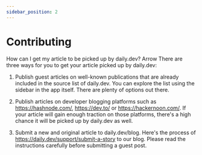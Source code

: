 ```yaml
---
sidebar_position: 2
---
```

# Contributing

How can I get my article to be picked up by daily.dev?
Arrow
There are three ways for you to get your article picked up by daily.dev:

1. Publish guest articles on well-known publications that are already included in the source list of daily.dev. You can explore the list using the sidebar in the app itself. There are plenty of options out there.

2. Publish articles on developer blogging platforms such as https://hashnode.com/, https://dev.to/ or https://hackernoon.com/. If your article will gain enough traction on those platforms, there's a high chance it will be picked up by daily.dev as well.

3. Submit a new and original article to daily.dev/blog. Here's the process of https://daily.dev/support/submit-a-story to our blog. Please read the instructions carefully before submitting a guest post.